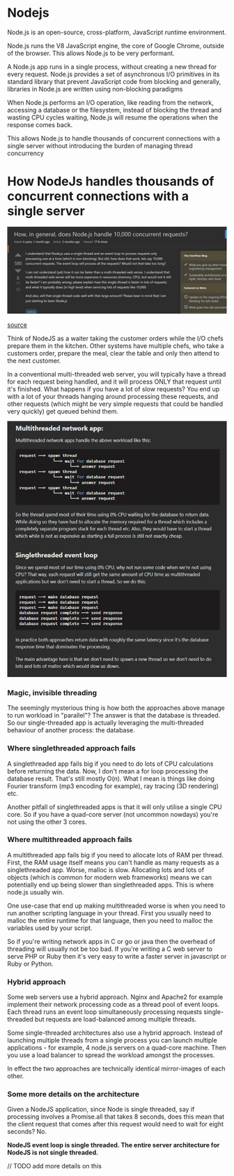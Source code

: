 # Nodejs

Node.js is an open-source, cross-platform, JavaScript runtime environment.

Node.js runs the V8 JavaScript engine, the core of Google Chrome, outside of the browser. This allows Node.js to be very performant.

A Node.js app runs in a single process, without creating a new thread for every request. Node.js provides a set of asynchronous I/O primitives in its standard library that prevent JavaScript code from blocking and generally, libraries in Node.js are written using non-blocking paradigms

When Node.js performs an I/O operation, like reading from the network, accessing a database or the filesystem, instead of blocking the thread and wasting CPU cycles waiting, Node.js will resume the operations when the response comes back.

This allows Node.js to handle thousands of concurrent connections with a single server without introducing the burden of managing thread concurrency

# How NodeJs handles thousands of concurrent connections with a single server

![jsconcurrent](../images/HowJsHandlesConcurrency.jpg)

[source](https://stackoverflow.com/questions/34855352/how-in-general-does-node-js-handle-10-000-concurrent-requests)

Think of NodeJS as a waiter taking the customer orders while the I/O chefs prepare them in the kitchen. Other systems have multiple chefs, who take a customers order, prepare the meal, clear the table and only then attend to the next customer.

In a conventional multi-threaded web server, you will typically have a thread for each request being handled, and it will process ONLY that request until it's finished. What happens if you have a lot of slow requests? You end up with a lot of your threads hanging around processing these requests, and other requests (which might be very simple requests that could be handled very quickly) get queued behind them.

![multithread-vs-single](../images/multithread-vs-single.jpg)

### Magic, invisible threading

The seemingly mysterious thing is how both the approaches above manage to run workload in "parallel"? The answer is that the database is threaded. So our single-threaded app is actually leveraging the multi-threaded behaviour of another process: the database.

### Where singlethreaded approach fails

A singlethreaded app fails big if you need to do lots of CPU calculations before returning the data. Now, I don't mean a for loop processing the database result. That's still mostly O(n). What I mean is things like doing Fourier transform (mp3 encoding for example), ray tracing (3D rendering) etc.

Another pitfall of singlethreaded apps is that it will only utilise a single CPU core. So if you have a quad-core server (not uncommon nowdays) you're not using the other 3 cores.

### Where multithreaded approach fails

A multithreaded app fails big if you need to allocate lots of RAM per thread. First, the RAM usage itself means you can't handle as many requests as a singlethreaded app. Worse, malloc is slow. Allocating lots and lots of objects (which is common for modern web frameworks) means we can potentially end up being slower than singlethreaded apps. This is where node.js usually win.

One use-case that end up making multithreaded worse is when you need to run another scripting language in your thread. First you usually need to malloc the entire runtime for that language, then you need to malloc the variables used by your script.

So if you're writing network apps in C or go or java then the overhead of threading will usually not be too bad. If you're writing a C web server to serve PHP or Ruby then it's very easy to write a faster server in javascript or Ruby or Python.

### Hybrid approach

Some web servers use a hybrid approach. Nginx and Apache2 for example implement their network processing code as a thread pool of event loops. Each thread runs an event loop simultaneously processing requests single-threaded but requests are load-balanced among multiple threads.

Some single-threaded architectures also use a hybrid approach. Instead of launching multiple threads from a single process you can launch multiple applications - for example, 4 node.js servers on a quad-core machine. Then you use a load balancer to spread the workload amongst the processes.

In effect the two approaches are technically identical mirror-images of each other.

### Some more details on the architecture

Given a NodeJS application, since Node is single threaded, say if processing involves a Promise.all that takes 8 seconds, does this mean that the client request that comes after this request would need to wait for eight seconds? No.

**NodeJS event loop is single threaded. The entire server architecture for NodeJS is not single threaded.**

// TODO add more details on this
